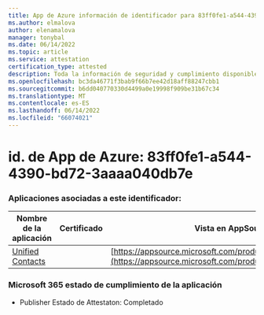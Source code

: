 ```yaml
---
title: App de Azure información de identificador para 83ff0fe1-a544-4390-bd72-3aaaa040db7e
ms.author: elmalova
author: elenamalova
manager: tonybal
ms.date: 06/14/2022
ms.topic: article
ms.service: attestation
certification_type: attested
description: Toda la información de seguridad y cumplimiento disponible para 83ff0fe1-a544-4390-bd72-3aaaa040db7e.
ms.openlocfilehash: bc3da46771f3bab9f66b7ee42d18aff88247cbb1
ms.sourcegitcommit: b6dd040770330d4499a0e19998f909be31b67c34
ms.translationtype: MT
ms.contentlocale: es-ES
ms.lasthandoff: 06/14/2022
ms.locfileid: "66074021"
---
```

# <a name="azure-app-id-83ff0fe1-a544-4390-bd72-3aaaa040db7e"></a>id. de App de Azure: 83ff0fe1-a544-4390-bd72-3aaaa040db7e


### <a name="apps-associated-with-this-id"></a>Aplicaciones asociadas a este identificador:
| **Nombre de la aplicación** | **Certificado** | **Vista en AppSource** |
|--------------|---------------|-----------------------|
| [Unified Contacts](../forward/WA200003877.md) |  | [https://appsource.microsoft.com/product/office/WA200003877](https://appsource.microsoft.com/product/office/WA200003877) |

### <a name="microsoft-365-app-compliance-status"></a>Microsoft 365 estado de cumplimiento de la aplicación
- Publisher Estado de Attestaton: Completado
